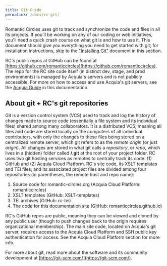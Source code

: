 ```yaml
---
title: Git Guide
permalink: /docs/rc-git/
---
```


Romantic Circles uses git to track and synchronize the code and files in all its projects. If you'll be working on any of our coding or web initiatives, you'll need a quick crash course on what git is and how to use it. This document should give you everything you need to get started with git; for installation instructions, skip to the ["Installing Git"](git-install-clone.md) document in this section.

RC's public repos at GitHub can be found at [https://github.com/romanticcircles](https://github.com/romanticcircles). The repo for the RC site code itself (in distinct dev, stage, and prod environments) is managed by Acquia's servers and is not publicly accessible. For more on how to access and use Acquia's git servers, see the [Acquia Guide](docs/../../acquia-guide/acquia-guide.md) in this documentation.

## About git + RC's git repositories

Git is a version control system (VCS) used to track and log the history of changes made to source code (essentially a file system and its individual files) shared among many collaborators. It is a distributed VCS, meaning all files and code are stored locally on the computers of all individual contributors, with only the changes to these files being stored on a centralized remote server, which git refers to as the *remote origin* (or just *origin*). All changes are stored in what git calls a *repository*, or *repo*, which lives in a (hidden) folder called **/.git** at the root of your project folder. RC uses two git hosting services as remotes to centrally track its code: (1) GitHub and (2) Acquia Cloud Platform. RC's site code, its XSLT templates and TEI files, and its associated project files are divided among four repositories (in parentheses, the remote host and repo name):

1. Source code for romantic-circles.org (Acquia Cloud Platform: romanticcircles)
2. XSLT templates (GitHub: XSLT-templates)
3. TEI archives (GitHub: rc-tei)
4. The code for this documentation site (GitHub: romanticcircles.github.io)

RC's GitHub repos are public, meaning they can be viewed and cloned by any public user (though to push changes back to the origin requires organizational membership). The main site code, located on Acquia's git server, requires access to the Acquia Cloud Platform and SSH public key authentication for access. See the Acquia Cloud Platform section for more info.

For more about git, read more about the software and its community development at [https://git-scm.com/](https://git-scm.com/).
